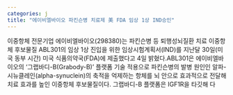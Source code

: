 ```yaml
---
categories: j
title: "에이비엘바이오 파킨슨병 치료제 美 FDA 임상 1상 IND승인"
---
```

이중항체 전문기업 에이비엘바이오(298380)는 파킨슨병 등 퇴행성뇌질환 치료 이중항체 후보물질 ABL301의 임상 1상 진입을 위한 임상시험계획서(IND)를 지난달 30일(미국 동부 시간) 미국 식품의약국(FDA)에 제출했다고 4일 밝혔다.ABL301은 에이비엘바이오의 ‘그랩바디-B(Grabody-B)’ 플랫폼 기술 적용으로 파킨슨병의 발병 원인인 알파-시뉴클레인(alpha-synuclein)의 축적을 억제하는 항체를 뇌 안으로 효과적으로 전달해 치료 효과를 높인 이중항체 후보물질이다. 그랩바디-B 플랫폼은 IGF1R을 타깃해 다